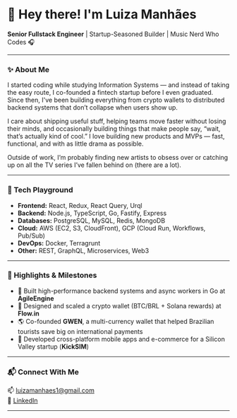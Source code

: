 # 🎸 Hey there! I'm Luiza Manhães

**Senior Fullstack Engineer** | Startup-Seasoned Builder | Music Nerd Who Codes 🎧

---

### ✨ About Me

I started coding while studying Information Systems — and instead of taking the easy route, I co-founded a fintech startup before I even graduated. Since then, I've been building everything from crypto wallets to distributed backend systems that don’t collapse when users show up.

I care about shipping useful stuff, helping teams move faster without losing their minds, and occasionally building things that make people say, “wait, that’s actually kind of cool.” I love building new products and MVPs — fast, functional, and with as little drama as possible.

Outside of work, I’m probably finding new artists to obsess over or catching up on all the TV series I’ve fallen behind on (there are a lot).

---

### 🔧 Tech Playground

- **Frontend:** React, Redux, React Query, Urql
- **Backend:** Node.js, TypeScript, Go, Fastify, Express
- **Databases:** PostgreSQL, MySQL, Redis, MongoDB
- **Cloud:** AWS (EC2, S3, CloudFront), GCP (Cloud Run, Workflows, Pub/Sub)
- **DevOps:** Docker, Terragrunt
- **Other:** REST, GraphQL, Microservices, Web3

---

### 🧠 Highlights & Milestones

- 🚀 Built high-performance backend systems and async workers in Go at **AgileEngine**
- 💸 Designed and scaled a crypto wallet (BTC/BRL + Solana rewards) at **Flow.in**
- 🌎 Co-founded **GWEN**, a multi-currency wallet that helped Brazilian tourists save big on international payments
- 📱 Developed cross-platform mobile apps and e-commerce for a Silicon Valley startup (**KickSIM**)

---

### 📬 Connect With Me

📫 luizamanhaes1@gmail.com  
🔗 [LinkedIn](https://www.linkedin.com/in/luiza-manh%C3%A3es)

---


